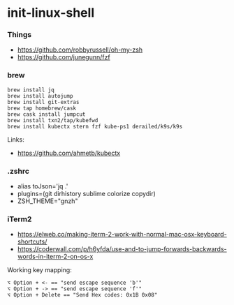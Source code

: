 # init-linux-shell

### Things
* https://github.com/robbyrussell/oh-my-zsh
* https://github.com/junegunn/fzf

### brew

```
brew install jq
brew install autojump
brew install git-extras
brew tap homebrew/cask
brew cask install jumpcut
brew install txn2/tap/kubefwd
brew install kubectx stern fzf kube-ps1 derailed/k9s/k9s

```
Links:
* https://github.com/ahmetb/kubectx


### .zshrc
* alias toJson='jq .'
* plugins=(git dirhistory sublime colorize copydir)
* ZSH_THEME="gnzh"

### iTerm2

* https://elweb.co/making-iterm-2-work-with-normal-mac-osx-keyboard-shortcuts/
* https://coderwall.com/p/h6yfda/use-and-to-jump-forwards-backwards-words-in-iterm-2-on-os-x

Working key mapping: 
```
⌥ Option + <- == "send escape sequence 'b'"
⌥ Option + -> == "send escape sequence 'f'"
⌥ Option + Delete == "Send Hex codes: 0x1B 0x08"
```
